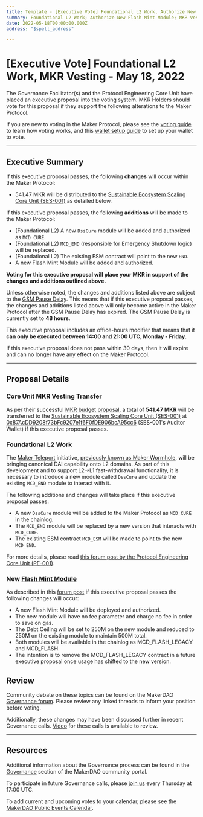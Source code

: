 ```yaml
---
title: Template - [Executive Vote] Foundational L2 Work, Authorize New Flash Mint Module, MKR Vesting - May 18, 2022
summary: Foundational L2 Work; Authorize New Flash Mint Module; MKR Vesting for the Sustainable Ecosystem Scaling Core Unit (SES-001).
date: 2022-05-18T00:00:00.000Z
address: "$spell_address"

---
```

# [Executive Vote] Foundational L2 Work, MKR Vesting - May 18, 2022

The Governance Facilitator(s) and the Protocol Engineering Core Unit have placed an executive proposal into the voting system. MKR Holders should vote for this proposal if they support the following alterations to the Maker Protocol.

If you are new to voting in the Maker Protocol, please see the [voting guide](https://community-development.makerdao.com/en/learn/governance/how-voting-works/) to learn how voting works, and this [wallet setup guide](https://community-development.makerdao.com/en/learn/governance/voting-setup/) to set up your wallet to vote.

---

## Executive Summary

If this executive proposal passes, the following **changes** will occur within the Maker Protocol:
- 541.47 MKR will be distributed to the [Sustainable Ecosystem Scaling Core Unit (SES-001)](https://mips.makerdao.com/mips/details/MIP39c2SP10) as detailed below.

If this executive proposal passes, the following **additions** will be made to the Maker Protocol:
- (Foundational L2) A new `DssCure` module will be added and authorized as `MCD_CURE`.
- (Foundational L2) `MCD_END` (responsible for Emergency Shutdown logic) will be replaced.
- (Foundational L2) The existing ESM contract will point to the new `END`.
- A new Flash Mint Module will be added and authorized.

**Voting for this executive proposal will place your MKR in support of the changes and additions outlined above.**

Unless otherwise noted, the changes and additions listed above are subject to the [GSM Pause Delay](https://manual.makerdao.com/parameter-index/core/param-gsm-pause-delay). This means that if this executive proposal passes, the changes and additions listed above will only become active in the Maker Protocol after the GSM Pause Delay has expired. The GSM Pause Delay is currently set to **48 hours**.

This executive proposal includes an office-hours modifier that means that it **can only be executed between 14:00 and 21:00 UTC, Monday - Friday**.

If this executive proposal does not pass within 30 days, then it will expire and can no longer have any effect on the Maker Protocol.

---

## Proposal Details

### Core Unit MKR Vesting Transfer

As per their successful [MKR budget proposal](https://mips.makerdao.com/mips/details/MIP40c3SP17), a total of **541.47 MKR** will be transferred to the [Sustainable Ecosystem Scaling Core Unit (SES-001)](https://mips.makerdao.com/mips/details/MIP39c2SP10) at [0x87AcDD9208f73bFc9207e1f6F0fDE906bcA95cc6](http://etherscan.io/address/0x87AcDD9208f73bFc9207e1f6F0fDE906bcA95cc6) (SES-001's Auditor Wallet) if this executive proposal passes.

### Foundational L2 Work

The [Maker Teleport](https://forum.makerdao.com/t/introducing-maker-wormhole/11550) initiative, [previously known as Maker Wormhole](https://forum.makerdao.com/t/maker-wormhole-new-name-maker-teleport/15115), will be bringing canonical DAI capability onto L2 domains. As part of this development and to support L2->L1 fast-withdrawal functionality, it is necessary to introduce a new module called `DssCure` and update the existing `MCD_END` module to interact with it.

The following additions and changes will take place if this executive proposal passes:
- A new `DssCure` module will be added to the Maker Protocol as `MCD_CURE` in the chainlog.
- The `MCD_END` module will be replaced by a new version that interacts with `MCD_CURE`.
- The existing ESM contract `MCD_ESM` will be made to point to the new `MCD_END`.

For more details, please read [this forum post by the Protocol Engineering Core Unit (PE-001)](https://forum.makerdao.com/t/wednesday-18th-may-executive-dsscure-technical-enhancement/15175).

### New [Flash Mint Module](https://manual.makerdao.com/module-index/module-flash-mint-module)

As described in this [forum post](https://forum.makerdao.com/t/wednesday-18th-may-executive-flash-mint-module-technical-enhancement/15176) if this executive proposal passes the following changes will occur:
* A new Flash Mint Module will be deployed and authorized.
* The new module will have no fee parameter and charge no fee in order to save on gas.
* The Debt Ceiling will be set to 250M on the new module and reduced to 250M on the existing module to maintain 500M total.
* Both modules will be available in the chainlog as MCD_FLASH_LEGACY and MCD_FLASH.
* The intention is to remove the MCD_FLASH_LEGACY contract in a future executive proposal once usage has shifted to the new version.

## Review

Community debate on these topics can be found on the MakerDAO [Governance forum](https://forum.makerdao.com/). Please review any linked threads to inform your position before voting.

Additionally, these changes may have been discussed further in recent Governance calls. [Video](https://www.youtube.com/playlist?list=PLLzkWCj8ywWNq5-90-Id6VPSsrk4OWVan) for these calls is available to review.

---

## Resources

Additional information about the Governance process can be found in the [Governance](https://community-development.makerdao.com/en/learn/governance) section of the MakerDAO community portal.

To participate in future Governance calls, please [join us](https://github.com/makerdao/community/tree/master/governance/governance-and-risk-meetings) every Thursday at 17:00 UTC.

To add current and upcoming votes to your calendar, please see the [MakerDAO Public Events Calendar](https://calendar.google.com/calendar/embed?src=makerdao.com_3efhm2ghipksegl009ktniomdk%40group.calendar.google.com&ctz=UTC&mode=week&showCalendars=0&showPrint=0).
